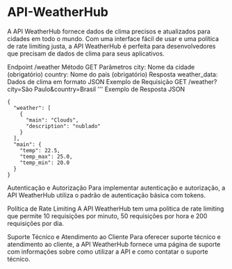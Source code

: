 # API-WeatherHub

A API WeatherHub fornece dados de clima precisos e atualizados para cidades em todo o mundo. Com uma interface fácil de usar e uma política de rate limiting justa, a API WeatherHub é perfeita para desenvolvedores que precisam de dados de clima para seus aplicativos.

Endpoint
/weather
Método
GET
Parâmetros
city: Nome da cidade (obrigatório)
country: Nome do país (obrigatório)
Resposta
weather_data: Dados de clima em formato JSON
Exemplo de Requisição
GET /weather?city=São Paulo&country=Brasil
'''
Exemplo de Resposta
JSON
```
{
  "weather": [
    {
      "main": "Clouds",
      "description": "nublado"
    }
  ],
  "main": {
    "temp": 22.5,
    "temp_max": 25.0,
    "temp_min": 20.0
  }
}
```
Autenticação e Autorização
Para implementar autenticação e autorização, a API WeatherHub utiliza o padrão de autenticação básica com tokens.

Política de Rate Limiting
A API WeatherHub tem uma política de rate limiting que permite 10 requisições por minuto, 50 requisições por hora e 200 requisições por dia.

Suporte Técnico e Atendimento ao Cliente
Para oferecer suporte técnico e atendimento ao cliente, a API WeatherHub fornece uma página de suporte com informações sobre como utilizar a API e como contatar o suporte técnico.


